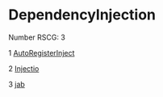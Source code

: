 <h1>DependencyInjection</h1>

Number RSCG: 3

   1 [AutoRegisterInject](/docs/AutoRegisterInject)

   2 [Injectio](/docs/Injectio)

   3 [jab](/docs/jab)
    